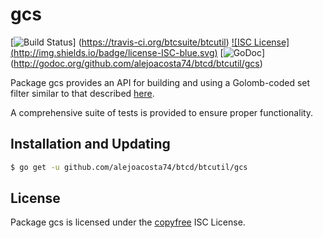 gcs
==========

[![Build Status](http://img.shields.io/travis/btcsuite/btcutil.svg)]
(https://travis-ci.org/btcsuite/btcutil) [![ISC License]
(http://img.shields.io/badge/license-ISC-blue.svg)](http://copyfree.org)
[![GoDoc](https://godoc.org/github.com/alejoacosta74/btcd/btcutil/gcs?status.png)]
(http://godoc.org/github.com/alejoacosta74/btcd/btcutil/gcs)

Package gcs provides an API for building and using a Golomb-coded set filter
similar to that described [here](http://giovanni.bajo.it/post/47119962313/golomb-coded-sets-smaller-than-bloom-filters).

A comprehensive suite of tests is provided to ensure proper functionality.

## Installation and Updating

```bash
$ go get -u github.com/alejoacosta74/btcd/btcutil/gcs
```

## License

Package gcs is licensed under the [copyfree](http://copyfree.org) ISC
License.
